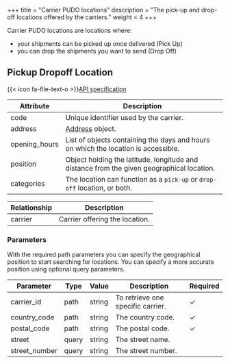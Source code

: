 +++
title = "Carrier PUDO locations"
description = "The pick-up and drop-off locations offered by the carriers."
weight = 4
+++

Carrier PUDO locations are locations where:

- your shipments can be picked up once delivered (Pick Up)
- you can drop the shipments you want to send (Drop Off)

## Pickup Dropoff Location

{{< icon fa-file-text-o >}}[API specification](https://docs.myparcel.com/api-specification#/Carriers/get_carriers__carrier_id__pickup_dropoff_locations__country_code___postal_code_)

Attribute     | Description
------------- | -----------
code          | Unique identifier used by the carrier.
address       | [Address](/api/resources/addresses) object.
opening_hours | List of objects containing the days and hours on which the location is accessible.
position      | Object holding the latitude, longitude and distance from the given geographical location.
categories    | The location can function as a `pick-up` or `drop-off` location, or both.

Relationship | Description
------------ | -----------
carrier      | Carrier offering the location.

### Parameters
With the required path parameters you can specify the geographical position to start searching for locations. You can specify a more accurate position using optional query parameters.

Parameter     | Type  | Value  | Description                       | Required
------------- | ----- | ------ | --------------------------------- | --------
carrier_id    | path  | string | To retrieve one specific carrier. | ✓
country_code  | path  | string | The country code.                 | ✓
postal_code   | path  | string | The postal code.                  | ✓
street        | query | string | The street name.                  |
street_number | query | string | The street number.                |
